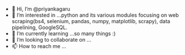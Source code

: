- 👋 Hi, I’m @priyankagaru
- 👀 I’m interested in ...python and its various modules focusing on web scraping(bs4, selenium, pandas, numpy, matplotlib, scrapy), data pipelining, GoogleSQL.
- 🌱 I’m currently learning ...so many things :)
- 💞️ I’m looking to collaborate on ...
- 📫 How to reach me ...

<!---
priyankagaru/priyankagaru is a ✨ special ✨ repository because its `README.md` (this file) appears on your GitHub profile.
You can click the Preview link to take a look at your changes.
--->
